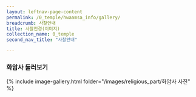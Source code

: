 ```yaml
---
layout: leftnav-page-content
permalink: /0_temple/hwaamsa_info/gallery/
breadcrumb: 사찰안내
title: 사찰전경(이미지)
collection_name: 0_temple
second_nav_title: "사찰안내"

---
```


### **화암사 둘러보기**

{% include image-gallery.html folder="/images/religious_part/화암사 사진" %}

